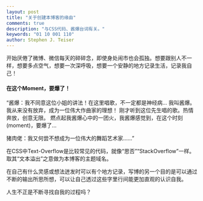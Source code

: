 ```yaml
---
layout: post
title: "关于创建本博客的缘由"
comments: true
description: "与CSS代码、酱爆台词有关。"
keywords: "01 10 001 110"
author: Stephen J. Teiser 
---
```


开始厌倦了微博、微信每天的碎碎念，即使身处闹市也会孤独。想要跟别人不一样，想要多点空气，想要一次深呼吸，想要一个安静的地方记录生活，记录我自己！

#### 在这个Moment，要爆了！

“酱爆：我不同意这位小姐的讲法！在这里唱歌，不一定都是神经病...
我叫酱爆。我从来没有放弃，成为一位伟大作曲家的理想！
刚才听到这位先生唱的歌。热情奔放，创意无限。
燃点起我酱爆心中的一团火，我酱爆感觉到，在这个时刻(moment)，要爆了...

猪肉佬：我又何尝不想成为一位伟大的舞蹈艺术家……”

在CSS中Text-Overflow是比较常见的代码，就像“思否”“StackOverflow”一样。取其“文本溢出”之意做为本博客的主题域名。

在自己有什么灵感或想法迸发时可以有个地方记录，写博的另一个目的是可以通过不断的输出所思所想，可以让自己透过这些字里行间能更加直观的认识自我。

人生不正是不断寻找自我的过程吗？
